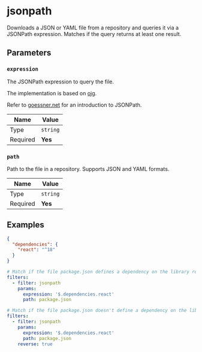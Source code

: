 # jsonpath

Downloads a JSON or YAML file from a repository and queries it via a JSONPath expression.
Matches if the query returns at least one result.

## Parameters

### `expression`

The JSONPath expression to query the file.

The implementation is based on [ojg](https://github.com/ohler55/ojg).

Refer to [goessner.net](https://goessner.net/articles/JsonPath/index.html) for an introduction
to JSONPath.

| Name     | Value    |
| -------- | -------- |
| Type     | `string` |
| Required | **Yes**  |

### `path`

Path to the file in a repository.
Supports JSON and YAML formats.

| Name     | Value    |
| -------- | -------- |
| Type     | `string` |
| Required | **Yes**  |

## Examples

```json title="package.json"
{
  "dependencies": {
    "react": "^18"
  }
}
```

```yaml
# Match if the file package.json defines a dependency on the library react.
filters:
  - filter: jsonpath
    params:
      expression: '$.dependencies.react'
      path: package.json
```

```yaml
# Match if the file package.json doesn't define a dependency on the library react.
filters:
  - filter: jsonpath
    params:
      expression: '$.dependencies.react'
      path: package.json
    reverse: true
```
